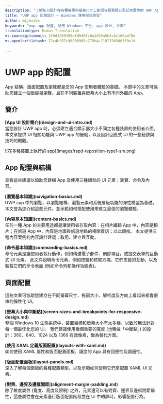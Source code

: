 ```yaml
---
description: "了解如何設計在各種裝置與螢幕尺寸上都很容易瀏覽且看起來很棒的 UWP App 並撰寫 App 程式碼。"
title: "UWP app 配置設計 – Windows 應用程式開發"
author: mijacobs
keywords: "uwp app 配置, 通用 Windows 平台, app 設計, 介面"
translationtype: Human Translation
ms.sourcegitcommit: 2f9d2059399efd949fc8a1d90a5b6c8c106a478e
ms.openlocfilehash: 72c4b957c98956965c773b4c2182796880f59a1d

---
```

# UWP app 的配置
<link rel="stylesheet" href="https://az835927.vo.msecnd.net/sites/uwp/Resources/css/custom.css"> 


App 結構、版面配置及瀏覽都是您的 App 使用者體驗的基礎。 本節中的文章可協助您建立一個很容易瀏覽，且在不同裝置與螢幕大小上有不同外觀的 App。

## 簡介

<div class="side-by-side">
<div class="side-by-side-content">
  <div class="side-by-side-content-left">
  <p><b>[App UI 設計簡介](design-and-ui-intro.md)</b><br />
當您設計 UWP app 時，必須建立適合顯示器大小不同之各種裝置的使用者介面。 本文章提供 UI 相關功能與 UWP app 的優點，以及設計回應式 UI 的一些秘訣與技巧的概觀。 </p>
  </div>
  <div class="side-by-side-content-right">
    ![在多種裝置上執行的 app](images/rspd-reposition-type1-sm.png)
  </div>
</div>
</div>

## App 配置與結構
查看這些建議以協助您建構 App 及使用三種類型的 UI 元素：瀏覽、命令及內容。

<div class="side-by-side">
<div class="side-by-side-content">
  <div class="side-by-side-content-left">
<p>
<b>[瀏覽基本知識](navigation-basics.md)</b><br/>
UWP app 中的瀏覽，以瀏覽結構、瀏覽元素和系統層級功能的彈性模型為基礎。 本文會為您介紹這些元件，並示範如何搭配使用來建立最佳的瀏覽體驗。
</p>
<p>
<b>[內容基本知識](content-basics.md)</b><br/>
任何一種 App 的主要用途都是讓使用者存取內容：在相片編輯 App 中，內容是相片；在旅遊 App 中，內容是地圖與旅遊地點的相關資訊；以此類推。 本文提供三種內容案例的內容設計建議：取用、建立與互動。
</p> 
  </div>
  <div class="side-by-side-content-right">
<p><b>[命令基本知識](commanding-basics.md)</b> <br />
命令元素是讓使用者執行動作，例如傳送電子郵件、刪除項目，或提交表單的互動式 UI 元素。 此文件說明命令元素，例如按鈕和核取方塊、它們支援的互動，以及裝載它們的命令表面 (例如命令列和操作功能表)。</p>
  </div>
</div>
</div>

## 頁面配置 
這些文章可協助您建立在不同螢幕尺寸、視窗大小、解析度及方向上看起來都會很棒的彈性化 UI。 


<div class="side-by-side">
<div class="side-by-side-content">
  <div class="side-by-side-content-left">
   <p><b>[螢幕大小與中斷點](screen-sizes-and-breakpoints-for-responsive-design.md)</b><br/>
整個 Windows 10 生態系統中，裝置目標和螢幕大小有太多種，以致於無法針對每一個最佳化您的 UI。 我們建議使用幾個重要的寬度 (也稱做「中斷點」) 的設計：360、640、1024 以及 1366 有效像素，做為替代方案。</p>
  </div>
  <div class="side-by-side-content-right">
 <p><b>[使用 XAML 定義版面配置](layouts-with-xaml.md)</b> <br/>
如何使用 XAML 屬性和版面配置面板，讓您的 App 具有回應性及調適性。</p>
  </div>
</div>
</div>
<div class="side-by-side">
<div class="side-by-side-content">
  <div class="side-by-side-content-left">
   <p><b>[版面配置面板](layout-panels.md)</b> <br />
深入了解每個面板的每種配置類型，以及示範如何使用它們來配置 XAML UI 元素。</p>
  </div>
  <div class="side-by-side-content-right">
 <p><b>[對齊、邊界及邊框間距](alignment-margin-padding.md)</b> <br />
除了維度屬性 (寬度、高度及限制) 之外，元素還可以有對齊、邊界及邊框間距屬性，這些屬性會在元素進行版面配置階段並在 UI 中轉譯時，影響配置行為。</p> 
  </div>
</div>
</div>





<!--HONumber=Aug16_HO5-->


